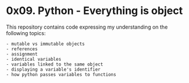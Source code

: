 # 0x09. Python - Everything is object

This repository contains code expressing my understanding on the following topics:

    - mutable vs immutable objects
    - references
    - assignment
    - identical variables
    - variables linked to the same object
    - displaying a variable's identifier
    - how python passes variables to functions
